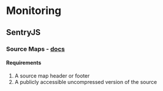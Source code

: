 # Monitoring

## SentryJS

### Source Maps - [docs](https://docs.getsentry.com/hosted/clients/javascript/sourcemaps/)

#### Requirements 
1. A source map header or footer
1. A publicly accessible uncompressed version of the source

